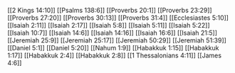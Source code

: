 [[2 Kings 14:10]]
[[Psalms 138:6]]
[[Proverbs 20:1]]
[[Proverbs 23:29]]
[[Proverbs 27:20]]
[[Proverbs 30:13]]
[[Proverbs 31:4]]
[[Ecclesiastes 5:10]]
[[Isaiah 2:11]]
[[Isaiah 2:17]]
[[Isaiah 5:8]]
[[Isaiah 5:11]]
[[Isaiah 5:22]]
[[Isaiah 10:7]]
[[Isaiah 14:6]]
[[Isaiah 14:16]]
[[Isaiah 16:6]]
[[Isaiah 21:5]]
[[Jeremiah 25:9]]
[[Jeremiah 25:17]]
[[Jeremiah 50:29]]
[[Jeremiah 51:39]]
[[Daniel 5:1]]
[[Daniel 5:20]]
[[Nahum 1:9]]
[[Habakkuk 1:15]]
[[Habakkuk 1:17]]
[[Habakkuk 2:4]]
[[Habakkuk 2:8]]
[[1 Thessalonians 4:11]]
[[James 4:6]]
